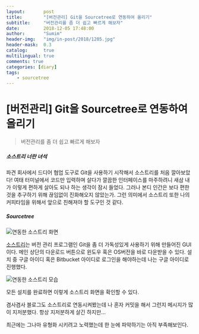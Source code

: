 ```yaml
---
layout:       post
title:        "[버전관리] Git을 Sourcetree로 연동하여 올리기"
subtitle:     "버전관리를 좀 더 쉽고 빠르게 해보자"
date:         2018-12-05 17:48:00
author:       "Sumim"
header-img:   "img/in-post/2018/1205.jpg"
header-mask:  0.3
catalog:      true
multilingual: true
comments: true
categories: [diary]
tags:
    - sourcetree
---
```




# [버전관리] Git을 Sourcetree로 연동하여 올리기

>  버전관리를 좀 더 쉽고 빠르게 해보자



##### 소스트리 너란 녀석

파견 회사에서 드디어 협업 도구로 Git을 사용하기 시작해서 소스트리를 처음 깔아보았다! 여태 터미널에서 코드만 입력하며 살다가 깔끔한 인터페이스를 마주하려니 새삼 내가 이렇게 편하게 살아도 되나 하는 생각이 잠시 들었다. 그러나 본디 인간은 보다 편한 것을 추구하기 위해 끊임없이 진화해오지 않았는가. 그런 의미에서 소스트리 또한 나의 커피타임을 위해서 앞으로 친해져야 할 도구인 것 같다. 



##### Sourcetree

![연동한 소스트리 화면](https://sumim00.github.io/img/in-post/2018/1205_img01.png)



 [소스트리](https://www.sourcetreeapp.com/)는 버전 관리 프로그램인 Git을 좀 더 가독성있게 사용하기 위해 만들어진 GUI이다. 메인 상단의 다운로드 버튼으로 윈도우 혹은 OS버전을 바로 다운받을 수 있다. 설치 중 구글 아이디 혹은 Bitbucket 아이디로 로그인을 해야하는데 나는 구글 아이디로 진행했다.



![연동한 소스트리 모습](https://sumim00.github.io/img/in-post/2018/1205_img02.png)



모든 설치를 완료하면 이렇게 소스트리 화면을 확인할 수 있다.  

겸사겸사 블로그도 소스트리로 연동시켜봤는데 나 혼자 커밋을 해서 그런지 메시지가 많이 지저분했다. 항상 지저분하게 살긴 하지만...

최근에는 그나마 유형화 시키려고 노력했는데 한 눈에 파악하기는 아직 부족해보인다.



